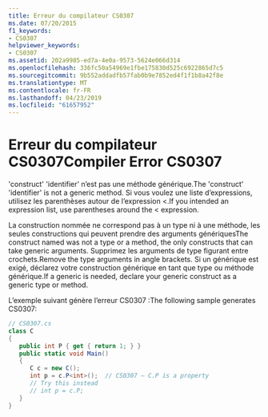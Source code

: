```yaml
---
title: Erreur du compilateur CS0307
ms.date: 07/20/2015
f1_keywords:
- CS0307
helpviewer_keywords:
- CS0307
ms.assetid: 202a9985-ed7a-4e0a-9573-5624e066d314
ms.openlocfilehash: 336fc50a54969e1fbe175830d525c6922865d7c5
ms.sourcegitcommit: 9b552addadfb57fab0b9e7852ed4f1f1b8a42f8e
ms.translationtype: MT
ms.contentlocale: fr-FR
ms.lasthandoff: 04/23/2019
ms.locfileid: "61657952"
---
```

# <a name="compiler-error-cs0307"></a><span data-ttu-id="b2eea-102">Erreur du compilateur CS0307</span><span class="sxs-lookup"><span data-stu-id="b2eea-102">Compiler Error CS0307</span></span>
<span data-ttu-id="b2eea-103">'construct' 'identifier' n’est pas une méthode générique.</span><span class="sxs-lookup"><span data-stu-id="b2eea-103">The 'construct' 'identifier' is not a generic method.</span></span> <span data-ttu-id="b2eea-104">Si vous voulez une liste d’expressions, utilisez les parenthèses autour de l’expression <.</span><span class="sxs-lookup"><span data-stu-id="b2eea-104">If you intended an expression list, use parentheses around the < expression.</span></span>  
  
 <span data-ttu-id="b2eea-105">La construction nommée ne correspond pas à un type ni à une méthode, les seules constructions qui peuvent prendre des arguments génériques</span><span class="sxs-lookup"><span data-stu-id="b2eea-105">The construct named was not a type or a method, the only constructs that can take generic arguments.</span></span> <span data-ttu-id="b2eea-106">Supprimez les arguments de type figurant entre crochets.</span><span class="sxs-lookup"><span data-stu-id="b2eea-106">Remove the type arguments in angle brackets.</span></span> <span data-ttu-id="b2eea-107">Si un générique est exigé, déclarez votre construction générique en tant que type ou méthode générique.</span><span class="sxs-lookup"><span data-stu-id="b2eea-107">If a generic is needed, declare your generic construct as a generic type or method.</span></span>  
  
 <span data-ttu-id="b2eea-108">L’exemple suivant génère l’erreur CS0307 :</span><span class="sxs-lookup"><span data-stu-id="b2eea-108">The following sample generates CS0307:</span></span>  
  
```csharp  
// CS0307.cs  
class C  
{  
   public int P { get { return 1; } }  
   public static void Main()  
   {  
      C c = new C();  
      int p = c.P<int>();  // CS0307 – C.P is a property  
      // Try this instead  
      // int p = c.P;  
   }  
}  
```
